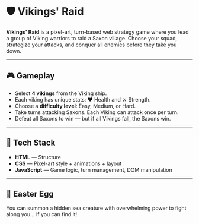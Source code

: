 # 🛡️ Vikings' Raid

**Vikings' Raid** is a pixel-art, turn-based web strategy game where you lead a group of Viking warriors to raid a Saxon village. Choose your squad, strategize your attacks, and conquer all enemies before they take you down.

---

## 🎮 Gameplay

- Select **4 vikings** from the Viking ship.
- Each viking has unique stats: ❤️ Health and ⚔️ Strength.
- Choose a **difficulty level**: Easy, Medium, or Hard.
- Take turns attacking Saxons. Each Viking can attack once per turn.
- Defeat all Saxons to win — but if all Vikings fall, the Saxons win.


---

## 🧱 Tech Stack

- **HTML** — Structure
- **CSS** — Pixel-art style + animations + layout
- **JavaScript** — Game logic, turn management, DOM manipulation

---

## 🐙 Easter Egg
You can summon a hidden sea creature with overwhelming power to fight along you... If you can find it!

